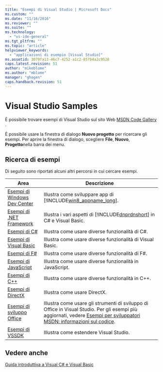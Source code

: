```yaml
---
title: "Esempi di Visual Studio | Microsoft Docs"
ms.custom: ""
ms.date: "11/16/2016"
ms.reviewer: ""
ms.suite: ""
ms.technology: 
  - "vs-ide-general"
ms.tgt_pltfrm: ""
ms.topic: "article"
helpviewer_keywords: 
  - "applicazioni di esempio [Visual Studio]"
ms.assetid: 3070fa13-46c7-4252-a1c2-857b4a2c9528
caps.latest.revision: 51
author: "mikeblome"
ms.author: "mblome"
manager: "ghogen"
caps.handback.revision: 51
---
```

# <a name="visual-studio-samples"></a>Visual Studio Samples
È possibile trovare esempi di Visual Studio sul sito Web [MSDN Code Gallery](http://go.microsoft.com/fwlink/?LinkID=127810) .  
  
 È possibile usare la finestra di dialogo **Nuovo progetto** per ricercare gli esempi. Per aprire la finestra di dialogo, scegliere **File**, **Nuovo**, **Progetto**nella barra dei menu.  
  
## <a name="finding-samples"></a>Ricerca di esempi  
 Di seguito sono riportati alcuni altri percorsi in cui cercare esempi.  
  
|Area|Descrizione|  
|----------|-----------------|  
|[Esempi di Windows Dev Center](http://go.microsoft.com/fwlink/?LinkID=255278)|Illustra come sviluppare app di [!INCLUDE[win8_appname_long](../debugger/includes/win8_appname_long_md.md)].|  
|[Esempi di .NET Framework](http://msdn.microsoft.com/en-us/177055f8-4a1f-43e7-aee6-995c196079b1)|Illustra i vari aspetti di [!INCLUDE[dnprdnshort](../code-quality/includes/dnprdnshort_md.md)] in C# e Visual Basic.|  
|[Esempi di C#](http://code.msdn.microsoft.com/site/search?f%5B0%5D.Type=ProgrammingLanguage&f%5B0%5D.Value=C%23&f%5B0%5D.Text=C%23)|Illustra come usare diverse funzionalità di C#.|  
|[Esempi di Visual Basic](http://code.msdn.microsoft.com/site/search?f%5B0%5D.Type=ProgrammingLanguage&f%5B0%5D.Value=VB&f%5B0%5D.Text=VB.NET)|Illustra come usare diverse funzionalità di Visual Basic.|  
|[Esempi di F#](http://code.msdn.microsoft.com/site/search?f%5B0%5D.Type=ProgrammingLanguage&f%5B0%5D.Value=F%23&f%5B0%5D.Text=F%23)|Illustra come usare diverse funzionalità di F#.|  
|[Esempi di JavaScript](http://code.msdn.microsoft.com/site/search?f%5B0%5D.Type=ProgrammingLanguage&f%5B0%5D.Value=JavaScript)|Illustra come usare diverse funzionalità in JavaScript.|  
|[Esempi di C++](http://code.msdn.microsoft.com/site/search?f%5B0%5D.Type=ProgrammingLanguage&f%5B0%5D.Value=C%2B%2B)|Illustra come usare diverse funzionalità in C++.|  
|[Esempi di DirectX](http://code.msdn.microsoft.com/site/search?query=DirectX&f%5B1%5D.Value=DirectX&f%5B1%5D.Type=SearchText&f%5B0%5D.Value=C%20%20&f%5B0%5D.Type=ProgrammingLanguage&f%5B0%5D.Text=Invalid%20Value&ac=2)|Illustra come usare DirectX.|  
|[Esempi di sviluppo Office](/office-dev/office-dev/office-development-samples)|Illustra come usare gli strumenti di sviluppo di Office in Visual Studio. Per gli esempi più aggiornati, vedere [Esempi per sviluppatori MSDN: informazioni sul codice](http://go.microsoft.com/fwlink/?LinkID=248199).|  
|[Esempi di VSSDK](http://aka.ms/vs2015sdksamples)|Illustra come estendere Visual Studio.|  
  
## <a name="see-also"></a>Vedere anche  
 [Guida introduttiva a Visual C# e Visual Basic](../ide/getting-started-with-visual-csharp-and-visual-basic.md)


<!--HONumber=Feb17_HO4-->


